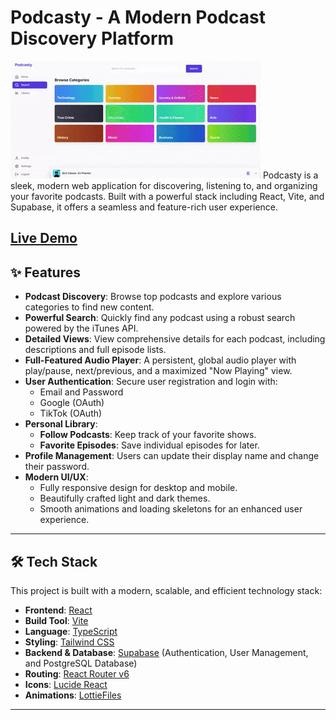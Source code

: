 # Podcasty - A Modern Podcast Discovery Platform

![Podcasty Welcome Page](https://github.com/Htet-2aung/Htet-2aung.github.io/blob/main/docs/podcasty.gif?raw=true)
Podcasty is a sleek, modern web application for discovering, listening to, and organizing your favorite podcasts. Built with a powerful stack including React, Vite, and Supabase, it offers a seamless and feature-rich user experience.

**[Live Demo](https://podcasty-two.vercel.app/)**
---

## ✨ Features

- **Podcast Discovery**: Browse top podcasts and explore various categories to find new content.
- **Powerful Search**: Quickly find any podcast using a robust search powered by the iTunes API.
- **Detailed Views**: View comprehensive details for each podcast, including descriptions and full episode lists.
- **Full-Featured Audio Player**: A persistent, global audio player with play/pause, next/previous, and a maximized "Now Playing" view.
- **User Authentication**: Secure user registration and login with:
  - Email and Password
  - Google (OAuth)
  - TikTok (OAuth)
- **Personal Library**:
  - **Follow Podcasts**: Keep track of your favorite shows.
  - **Favorite Episodes**: Save individual episodes for later.
- **Profile Management**: Users can update their display name and change their password.
- **Modern UI/UX**: 
  - Fully responsive design for desktop and mobile.
  - Beautifully crafted light and dark themes.
  - Smooth animations and loading skeletons for an enhanced user experience.

---

## 🛠️ Tech Stack

This project is built with a modern, scalable, and efficient technology stack:

- **Frontend**: [React](https://reactjs.org/)
- **Build Tool**: [Vite](https://vitejs.dev/)
- **Language**: [TypeScript](https://www.typescriptlang.org/)
- **Styling**: [Tailwind CSS](https://tailwindcss.com/)
- **Backend & Database**: [Supabase](https://supabase.io/) (Authentication, User Management, and PostgreSQL Database)
- **Routing**: [React Router v6](https://reactrouter.com/)
- **Icons**: [Lucide React](https://lucide.dev/)
- **Animations**: [LottieFiles](https://lottiefiles.com/)

---
